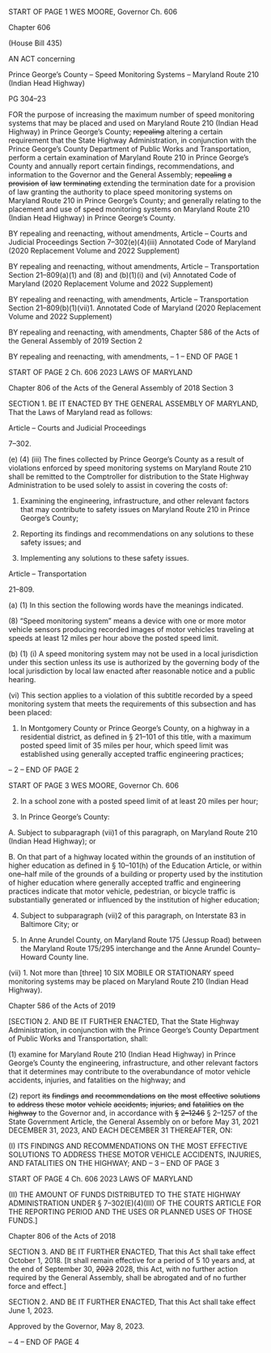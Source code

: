 START OF PAGE 1
WES MOORE, Governor Ch. 606

Chapter 606

(House Bill 435)

AN ACT concerning

Prince George’s County – Speed Monitoring Systems – Maryland Route 210
(Indian Head Highway)

PG 304–23

FOR the purpose of increasing the maximum number of speed monitoring systems that
may be placed and used on Maryland Route 210 (Indian Head Highway) in Prince
George’s County; ~~repealing~~ altering a certain requirement that the State Highway
Administration, in conjunction with the Prince George’s County Department of
Public Works and Transportation, perform a certain examination of Maryland Route
210 in Prince George’s County and annually report certain findings,
recommendations, and information to the Governor and the General Assembly;
~~repealing~~ ~~a~~ ~~provision~~ ~~of~~ ~~law~~ ~~terminating~~ extending the termination date for a
provision of law granting the authority to place speed monitoring systems on
Maryland Route 210 in Prince George’s County; and generally relating to the
placement and use of speed monitoring systems on Maryland Route 210 (Indian
Head Highway) in Prince George’s County.

BY repealing and reenacting, without amendments,
Article – Courts and Judicial Proceedings
Section 7–302(e)(4)(iii)
Annotated Code of Maryland
(2020 Replacement Volume and 2022 Supplement)

BY repealing and reenacting, without amendments,
Article – Transportation
Section 21–809(a)(1) and (8) and (b)(1)(i) and (vi)
Annotated Code of Maryland
(2020 Replacement Volume and 2022 Supplement)

BY repealing and reenacting, with amendments,
Article – Transportation
Section 21–809(b)(1)(vii)1.
Annotated Code of Maryland
(2020 Replacement Volume and 2022 Supplement)

BY repealing and reenacting, with amendments,
Chapter 586 of the Acts of the General Assembly of 2019
Section 2

BY repealing and reenacting, with amendments,
– 1 –
END OF PAGE 1

START OF PAGE 2
Ch. 606 2023 LAWS OF MARYLAND

Chapter 806 of the Acts of the General Assembly of 2018
Section 3

SECTION 1. BE IT ENACTED BY THE GENERAL ASSEMBLY OF MARYLAND,
That the Laws of Maryland read as follows:

Article – Courts and Judicial Proceedings

7–302.

(e) (4) (iii) The fines collected by Prince George’s County as a result of
violations enforced by speed monitoring systems on Maryland Route 210 shall be remitted
to the Comptroller for distribution to the State Highway Administration to be used solely
to assist in covering the costs of:

1. Examining the engineering, infrastructure, and other
relevant factors that may contribute to safety issues on Maryland Route 210 in Prince
George’s County;

2. Reporting its findings and recommendations on any
solutions to these safety issues; and

3. Implementing any solutions to these safety issues.

Article – Transportation

21–809.

(a) (1) In this section the following words have the meanings indicated.

(8) “Speed monitoring system” means a device with one or more motor
vehicle sensors producing recorded images of motor vehicles traveling at speeds at least 12
miles per hour above the posted speed limit.

(b) (1) (i) A speed monitoring system may not be used in a local jurisdiction
under this section unless its use is authorized by the governing body of the local jurisdiction
by local law enacted after reasonable notice and a public hearing.

(vi) This section applies to a violation of this subtitle recorded by a
speed monitoring system that meets the requirements of this subsection and has been
placed:

1. In Montgomery County or Prince George’s County, on a
highway in a residential district, as defined in § 21–101 of this title, with a maximum posted
speed limit of 35 miles per hour, which speed limit was established using generally accepted
traffic engineering practices;

– 2 –
END OF PAGE 2

START OF PAGE 3
WES MOORE, Governor Ch. 606

2. In a school zone with a posted speed limit of at least 20
miles per hour;

3. In Prince George’s County:

A. Subject to subparagraph (vii)1 of this paragraph, on
Maryland Route 210 (Indian Head Highway); or

B. On that part of a highway located within the grounds of
an institution of higher education as defined in § 10–101(h) of the Education Article, or
within one–half mile of the grounds of a building or property used by the institution of
higher education where generally accepted traffic and engineering practices indicate that
motor vehicle, pedestrian, or bicycle traffic is substantially generated or influenced by the
institution of higher education;

4. Subject to subparagraph (vii)2 of this paragraph, on
Interstate 83 in Baltimore City; or

5. In Anne Arundel County, on Maryland Route 175 (Jessup
Road) between the Maryland Route 175/295 interchange and the Anne Arundel
County–Howard County line.

(vii) 1. Not more than [three] 10 SIX MOBILE OR STATIONARY
speed monitoring systems may be placed on Maryland Route 210 (Indian Head Highway).

Chapter 586 of the Acts of 2019

[SECTION 2. AND BE IT FURTHER ENACTED, That the State Highway
Administration, in conjunction with the Prince George’s County Department of Public
Works and Transportation, shall:

(1) examine for Maryland Route 210 (Indian Head Highway) in Prince
George’s County the engineering, infrastructure, and other relevant factors that it
determines may contribute to the overabundance of motor vehicle accidents, injuries, and
fatalities on the highway; and

(2) report ~~its~~ ~~findings~~ ~~and~~ ~~recommendations~~ ~~on~~ ~~the~~ ~~most~~ ~~effective~~ ~~solutions~~
~~to~~ ~~address~~ ~~these~~ ~~motor~~ ~~vehicle~~ ~~accidents,~~ ~~injuries,~~ ~~and~~ ~~fatalities~~ ~~on~~ ~~the~~ ~~highway~~ to the
Governor and, in accordance with ~~§~~ ~~2–1246~~ § 2–1257 of the State Government Article, the
General Assembly on or before May 31, 2021 DECEMBER 31, 2023, AND EACH
DECEMBER 31 THEREAFTER, ON:

(I) ITS FINDINGS AND RECOMMENDATIONS ON THE MOST
EFFECTIVE SOLUTIONS TO ADDRESS THESE MOTOR VEHICLE ACCIDENTS, INJURIES,
AND FATALITIES ON THE HIGHWAY; AND
– 3 –
END OF PAGE 3

START OF PAGE 4
Ch. 606 2023 LAWS OF MARYLAND

(II) THE AMOUNT OF FUNDS DISTRIBUTED TO THE STATE
HIGHWAY ADMINISTRATION UNDER § 7–302(E)(4)(III) OF THE COURTS ARTICLE
FOR THE REPORTING PERIOD AND THE USES OR PLANNED USES OF THOSE FUNDS.]

Chapter 806 of the Acts of 2018

SECTION 3. AND BE IT FURTHER ENACTED, That this Act shall take effect
October 1, 2018. [It shall remain effective for a period of 5 10 years and, at the end of
September 30, ~~2023~~ 2028, this Act, with no further action required by the General
Assembly, shall be abrogated and of no further force and effect.]

SECTION 2. AND BE IT FURTHER ENACTED, That this Act shall take effect June
1, 2023.

Approved by the Governor, May 8, 2023.

– 4 –
END OF PAGE 4